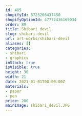 ```yaml
---
id: 485
shopifyId: 8723266437450
shopifyOptionId: 47772436169034
order: 89
title: Shibari devil
slug: shibari-devil
url: art-works/shibari-devil
aliases: []
categories:
- shibari
- graphics
inStock: true
isVisible: true
height: 30
width: 21
date: 2021-01-01T00:00:00Z
materials:
- paper
- pen
price: 200
mainImage: shibari_devil.JPG
---
```

